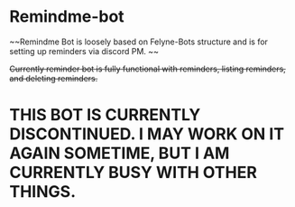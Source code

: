 # Remindme-bot

~~Remindme Bot is loosely based on Felyne-Bots structure and is for setting up reminders via discord PM. ~~

~~Currently reminder bot is fully functional with reminders, listing reminders, and deleting reminders.~~

# THIS BOT IS CURRENTLY DISCONTINUED.  I MAY WORK ON IT AGAIN SOMETIME, BUT I AM CURRENTLY BUSY WITH OTHER THINGS.
